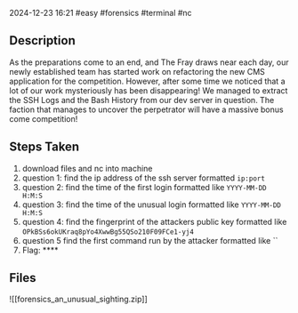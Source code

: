 2024-12-23
16:21
#easy #forensics #terminal #nc 

## Description
As the preparations come to an end, and The Fray draws near each day, our newly established team has started work on refactoring the new CMS application for the competition. However, after some time we noticed that a lot of our work mysteriously has been disappearing! We managed to extract the SSH Logs and the Bash History from our dev server in question. The faction that manages to uncover the perpetrator will have a massive bonus come competition!

## Steps Taken
1. download files and nc into machine
2. question 1: find the ip address of the ssh server formatted `ip:port`
3. question 2: find the time of the first login formatted like `YYYY-MM-DD H:M:S`
4. question 3: find the time of the unusual login formatted like `YYYY-MM-DD H:M:S`
5. question 4: find the fingerprint of the attackers public key formatted like `OPkBSs6okUKraq8pYo4XwwBg55QSo210F09FCe1-yj4`
6. question 5 find the first command run by the attacker formatted like ``
7. Flag: ****

## Files
![[forensics_an_unusual_sighting.zip]]